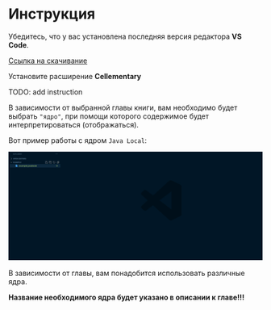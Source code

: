 # Инструкция

Убедитесь, что у вас установлена последняя версия редактора **VS Code**.

[Ссылка на скачивание](https://code.visualstudio.com/download)

Установите расширение **Cellementary**

TODO: add instruction

В зависимости от выбранной главы книги, вам необходимо будет выбрать `"ядро"`, при помощи которого содержимое будет интерпретироваться (отображаться).

Вот пример работы с ядром `Java Local`:

![work-with-kernel-guide](https://github.com/MonkeyBuisness/alphabet/blob/master/.github/assets/work-with-kernel-guide.gif)

В зависимости от главы, вам понадобится использовать различные ядра.

**Название необходимого ядра будет указано в описании к главе!!!**
